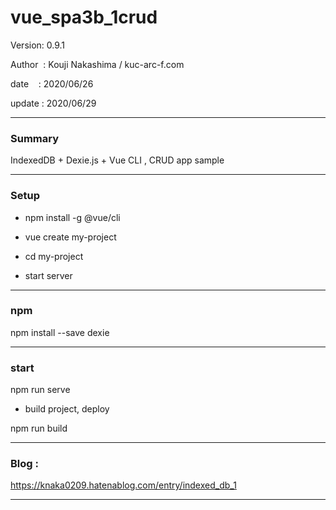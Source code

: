 ﻿# vue_spa3b_1crud

 Version: 0.9.1

 Author  : Kouji Nakashima / kuc-arc-f.com

 date    : 2020/06/26

 update  : 2020/06/29

***
### Summary

IndexedDB + Dexie.js + Vue CLI , CRUD app sample

***
### Setup

* npm install -g @vue/cli

* vue create my-project

* cd my-project

* start server

***
### npm

npm install --save dexie

***
### start
npm run serve

* build project, deploy

npm run build

***
### Blog :

https://knaka0209.hatenablog.com/entry/indexed_db_1

***

